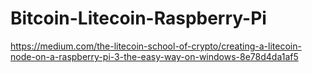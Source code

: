 # Bitcoin-Litecoin-Raspberry-Pi
https://medium.com/the-litecoin-school-of-crypto/creating-a-litecoin-node-on-a-raspberry-pi-3-the-easy-way-on-windows-8e78d4da1af5

